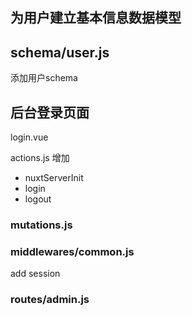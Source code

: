 ## 为用户建立基本信息数据模型

## schema/user.js

添加用户schema

## 后台登录页面


login.vue


actions.js
增加 
- nuxtServerInit
- login
- logout


### mutations.js

### middlewares/common.js

add session

### routes/admin.js
